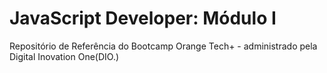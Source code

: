 # JavaScript Developer: Módulo I

Repositório de Referência do Bootcamp Orange Tech+  - administrado pela Digital Inovation One(DIO.)